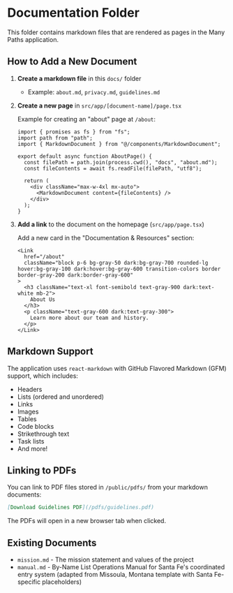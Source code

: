 # Documentation Folder

This folder contains markdown files that are rendered as pages in the Many Paths application.

## How to Add a New Document

1. **Create a markdown file** in this `docs/` folder

   - Example: `about.md`, `privacy.md`, `guidelines.md`

2. **Create a new page** in `src/app/[document-name]/page.tsx`

   Example for creating an "about" page at `/about`:

   ```tsx
   import { promises as fs } from "fs";
   import path from "path";
   import { MarkdownDocument } from "@/components/MarkdownDocument";

   export default async function AboutPage() {
     const filePath = path.join(process.cwd(), "docs", "about.md");
     const fileContents = await fs.readFile(filePath, "utf8");

     return (
       <div className="max-w-4xl mx-auto">
         <MarkdownDocument content={fileContents} />
       </div>
     );
   }
   ```

3. **Add a link** to the document on the homepage (`src/app/page.tsx`)

   Add a new card in the "Documentation & Resources" section:

   ```tsx
   <Link
     href="/about"
     className="block p-6 bg-gray-50 dark:bg-gray-700 rounded-lg hover:bg-gray-100 dark:hover:bg-gray-600 transition-colors border border-gray-200 dark:border-gray-600"
   >
     <h3 className="text-xl font-semibold text-gray-900 dark:text-white mb-2">
       About Us
     </h3>
     <p className="text-gray-600 dark:text-gray-300">
       Learn more about our team and history.
     </p>
   </Link>
   ```

## Markdown Support

The application uses `react-markdown` with GitHub Flavored Markdown (GFM) support, which includes:

- Headers
- Lists (ordered and unordered)
- Links
- Images
- Tables
- Code blocks
- Strikethrough text
- Task lists
- And more!

## Linking to PDFs

You can link to PDF files stored in `/public/pdfs/` from your markdown documents:

```markdown
[Download Guidelines PDF](/pdfs/guidelines.pdf)
```

The PDFs will open in a new browser tab when clicked.

## Existing Documents

- `mission.md` - The mission statement and values of the project
- `manual.md` - By-Name List Operations Manual for Santa Fe's coordinated entry system (adapted from Missoula, Montana template with Santa Fe-specific placeholders)
